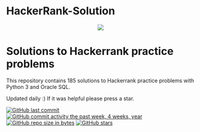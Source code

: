 # HackerRank-Solution

<p align="center"><a href="https://www.hackerrank.com/marinskiy"><img src="https://i0.wp.com/gradsingames.com/wp-content/uploads/2016/05/856771_668224053197841_1943699009_o.png" ></a></p>

# Solutions to Hackerrank practice problems
This repository contains 185 solutions to Hackerrank practice problems with Python 3 and Oracle SQL.

Updated daily :) If it was helpful please press a star.

[![GitHub last commit](https://img.shields.io/github/last-commit/marinskiy/HackerrankPractice.svg)](https://github.com/hoangtien2k3/HackerRank-Solution) 
[![GitHub commit activity the past week, 4 weeks, year](https://img.shields.io/github/commit-activity/y/marinskiy/HackerrankPractice.svg)](https://github.com/hoangtien2k3/HackerRank-Solution)
[![GitHub repo size in bytes](https://img.shields.io/github/repo-size/marinskiy/HackerrankPractice.svg)](https://github.com/hoangtien2k3/HackerRank-Solution) 
[![GitHub stars](https://img.shields.io/github/stars/marinskiy/HackerrankPractice.svg)](https://github.com/hoangtien2k3/HackerRank-Solution)

